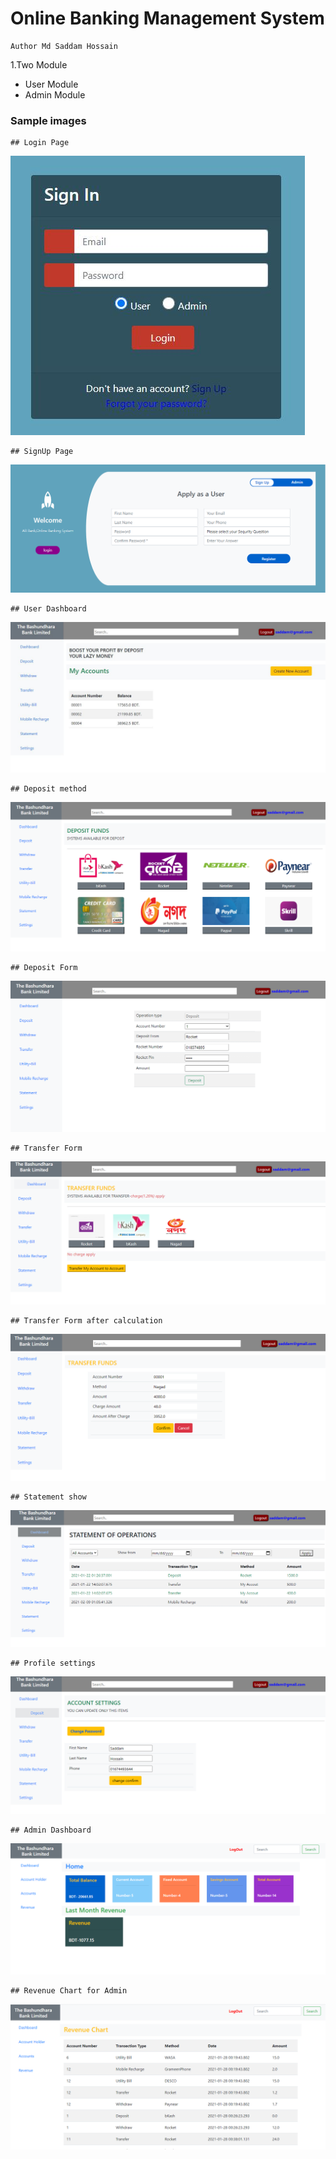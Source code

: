 # Online Banking Management System
```
Author Md Saddam Hossain
```
1.Two Module

- User Module
- Admin Module
  
### Sample images
```
## Login Page
```
![login](./Image/login.JPG)
```
## SignUp Page
```
![login](./Image/signUp.PNG)
```
## User Dashboard
```
![Home](./Image/userHomePage.JPG)
```
## Deposit method
```
![login](./Image/deposit.PNG)
```
## Deposit Form
```
![login](./Image/depositForm.PNG)
```
## Transfer Form
```
![login](./Image/transfer.PNG)
```
## Transfer Form after calculation
```
![login](./Image/transferCalculation.PNG)

```
## Statement show
```
![login](./Image/statement.PNG)
```
## Profile settings
```
![login](./Image/accountSettings.PNG)

```
## Admin Dashboard
```
![login](./Image/addminHome.PNG)
```
## Revenue Chart for Admin
```
![login](./Image/RevenueChart.PNG)